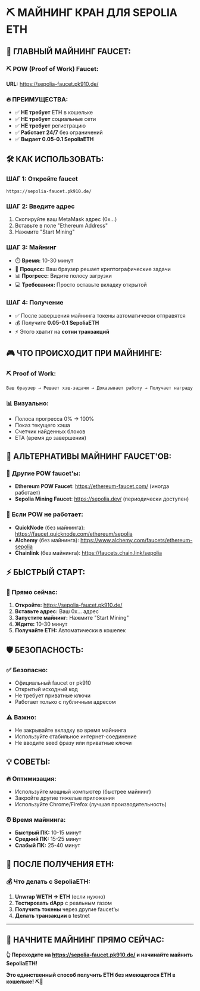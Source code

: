 # ⛏️ МАЙНИНГ КРАН ДЛЯ SEPOLIA ETH

## 🎯 **ГЛАВНЫЙ МАЙНИНГ FAUCET:**

### ⛏️ **POW (Proof of Work) Faucet:**
**URL:** https://sepolia-faucet.pk910.de/

### 🔥 **ПРЕИМУЩЕСТВА:**
- ✅ **НЕ требует** ETH в кошельке
- ✅ **НЕ требует** социальные сети
- ✅ **НЕ требует** регистрацию
- ✅ **Работает 24/7** без ограничений
- ✅ **Выдает 0.05-0.1 SepoliaETH**

## 🛠️ **КАК ИСПОЛЬЗОВАТЬ:**

### **ШАГ 1: Откройте faucet**
```
https://sepolia-faucet.pk910.de/
```

### **ШАГ 2: Введите адрес**
1. Скопируйте ваш MetaMask адрес (0x...)
2. Вставьте в поле "Ethereum Address"
3. Нажмите "Start Mining"

### **ШАГ 3: Майнинг**
- ⏱️ **Время:** 10-30 минут
- 🔄 **Процесс:** Ваш браузер решает криптографические задачи
- 📊 **Прогресс:** Видите полосу загрузки
- 💻 **Требования:** Просто оставьте вкладку открытой

### **ШАГ 4: Получение**
- ✅ После завершения майнинга токены автоматически отправятся
- 💰 Получите **0.05-0.1 SepoliaETH**
- ⚡ Этого хватит на **сотни транзакций**

## 🎮 **ЧТО ПРОИСХОДИТ ПРИ МАЙНИНГЕ:**

### ⛏️ **Proof of Work:**
```
Ваш браузер → Решает хэш-задачи → Доказывает работу → Получает награду
```

### 📊 **Визуально:**
- Полоса прогресса 0% → 100%
- Показ текущего хэша
- Счетчик найденных блоков
- ETA (время до завершения)

## 🚀 **АЛЬТЕРНАТИВЫ МАЙНИНГ FAUCET'ОВ:**

### 🥈 **Другие POW faucet'ы:**
- **Ethereum POW Faucet**: https://ethereum-faucet.com/ (иногда работает)
- **Sepolia Mining Faucet**: https://sepolia.dev/ (периодически доступен)

### 🎯 **Если POW не работает:**
- **QuickNode** (без майнинга): https://faucet.quicknode.com/ethereum/sepolia
- **Alchemy** (без майнинга): https://www.alchemy.com/faucets/ethereum-sepolia
- **Chainlink** (без майнинга): https://faucets.chain.link/sepolia

## ⚡ **БЫСТРЫЙ СТАРТ:**

### 🎯 **Прямо сейчас:**
1. **Откройте:** https://sepolia-faucet.pk910.de/
2. **Вставьте адрес:** Ваш 0x... адрес
3. **Запустите майнинг:** Нажмите "Start Mining"
4. **Ждите:** 10-30 минут
5. **Получайте ETH:** Автоматически в кошелек

## 🛡️ **БЕЗОПАСНОСТЬ:**

### ✅ **Безопасно:**
- Официальный faucet от pk910
- Открытый исходный код
- Не требует приватные ключи
- Работает только с публичным адресом

### ⚠️ **Важно:**
- Не закрывайте вкладку во время майнинга
- Используйте стабильное интернет-соединение
- Не вводите seed фразу или приватные ключи

## 💡 **СОВЕТЫ:**

### 🔥 **Оптимизация:**
- Используйте мощный компьютер (быстрее майнинг)
- Закройте другие тяжелые приложения
- Используйте Chrome/Firefox (лучшая производительность)

### ⏰ **Время майнинга:**
- **Быстрый ПК:** 10-15 минут
- **Средний ПК:** 15-25 минут  
- **Слабый ПК:** 25-40 минут

## 🎉 **ПОСЛЕ ПОЛУЧЕНИЯ ETH:**

### 💰 **Что делать с SepoliaETH:**
1. **Unwrap WETH → ETH** (если нужно)
2. **Тестировать dApp** с реальным газом
3. **Получить токены** через другие faucet'ы
4. **Делать транзакции** в testnet

---

## 🚀 **НАЧНИТЕ МАЙНИНГ ПРЯМО СЕЙЧАС:**

**👆 Переходите на https://sepolia-faucet.pk910.de/ и начинайте майнить SepoliaETH!**

**Это единственный способ получить ETH без имеющегося ETH в кошельке! ⛏️💎**
